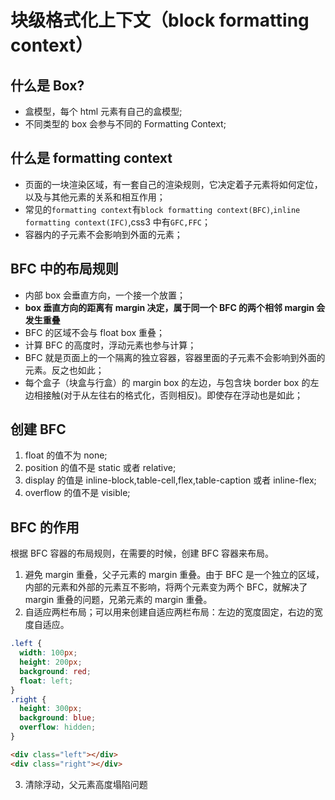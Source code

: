 # 块级格式化上下文（block formatting context）

## 什么是 Box?

- 盒模型，每个 html 元素有自己的盒模型;
- 不同类型的 box 会参与不同的 Formatting Context;

## 什么是 formatting context

- 页面的一块渲染区域，有一套自己的渲染规则，它决定着子元素将如何定位，以及与其他元素的关系和相互作用；
- 常见的`formatting context`有`block formatting context(BFC)`,`inline formatting context(IFC)`,css3 中有`GFC,FFC`；
- 容器内的子元素不会影响到外面的元素；

## BFC 中的布局规则

- 内部 box 会垂直方向，一个接一个放置；
- **box 垂直方向的距离有 margin 决定，属于同一个 BFC 的两个相邻 margin 会发生重叠**
- BFC 的区域不会与 float box 重叠；
- 计算 BFC 的高度时，浮动元素也参与计算；
- BFC 就是页面上的一个隔离的独立容器，容器里面的子元素不会影响到外面的元素。反之也如此；
- 每个盒子（块盒与行盒）的 margin box 的左边，与包含块 border box 的左边相接触(对于从左往右的格式化，否则相反)。即使存在浮动也是如此；

## 创建 BFC

1. float 的值不为 none;
2. position 的值不是 static 或者 relative;
3. display 的值是 inline-block,table-cell,flex,table-caption 或者 inline-flex;
4. overflow 的值不是 visible;

## BFC 的作用

根据 BFC 容器的布局规则，在需要的时候，创建 BFC 容器来布局。

1. 避免 margin 重叠，父子元素的 margin 重叠。由于 BFC 是一个独立的区域，内部的元素和外部的元素互不影响，将两个元素变为两个 BFC，就解决了 margin 重叠的问题，兄弟元素的 margin 重叠。
2. 自适应两栏布局；可以用来创建自适应两栏布局：左边的宽度固定，右边的宽度自适应。

```css
.left {
  width: 100px;
  height: 200px;
  background: red;
  float: left;
}
.right {
  height: 300px;
  background: blue;
  overflow: hidden;
}
```

```html
<div class="left"></div>
<div class="right"></div>
```

3. 清除浮动，父元素高度塌陷问题
